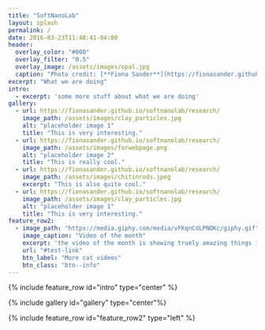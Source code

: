 ```yaml
---
title: "SoftNanoLab"
layout: splash
permalink: /
date: 2016-03-23T11:48:41-04:00
header:
  overlay_color: "#000"
  overlay_filter: "0.5"
  overlay_image: /assets/images/opal.jpg
  caption: "Photo credit: [**Fiona Sander**](https://fionasander.github.io/softnanolab/fiona/)"
excerpt: "What we are doing"
intro: 
  - excerpt: 'some more stuff about what we are doing'
gallery:
  - url: https://fionasander.github.io/softnanolab/research/
    image_path: /assets/images/clay_particles.jpg 
    alt: "placeholder image 1"
    title: "This is very interesting."
  - url: https://fionasander.github.io/softnanolab/research/
    image_path: /assets/images/forwebpage.png
    alt: "placeholder image 2"
    title: "This is really cool."
  - url: https://fionasander.github.io/softnanolab/research/
    image_path: /assets/images/chitinrods.jpeg
    excerpt: "This is also quite cool."
  - url: https://fionasander.github.io/softnanolab/research/
    image_path: /assets/images/clay_particles.jpg 
    alt: "placeholder image 1"
    title: "This is very interesting."
feature_row2:
  - image_path: "https://media.giphy.com/media/vFKqnCdLPNOKc/giphy.gif"
    image_caption: "Video of the month"
    excerpt: 'the video of the month is showing truely amazing things indeed'
    url: "#test-link"
    btn_label: "More cat videos"
    btn_class: "btn--info"
---
```


{% include feature_row id="intro" type="center" %}

{% include gallery id="gallery" type="center"%}

{% include feature_row id="feature_row2" type="left" %}



